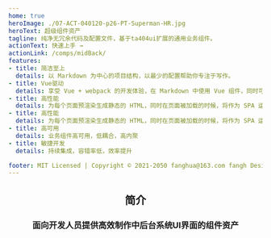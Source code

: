 ```yaml
---
home: true
heroImage: ./07-ACT-040120-p26-PT-Superman-HR.jpg
heroText: 超级组件资产
tagline: 纯净无冗余代码及配置文件，基于ta404ui扩展的通用业务组件。
actionText: 快速上手 →
actionLink: /comps/midBack/
features:
- title: 简洁至上
  details: 以 Markdown 为中心的项目结构，以最少的配置帮助你专注于写作。
- title: Vue驱动
  details: 享受 Vue + webpack 的开发体验，在 Markdown 中使用 Vue 组件，同时可以使用 Vue 来开发自定义主题。
- title: 高性能
  details: 为每个页面预渲染生成静态的 HTML，同时在页面被加载的时候，将作为 SPA 运行。
- title: 高性能
  details: 为每个页面预渲染生成静态的 HTML，同时在页面被加载的时候，将作为 SPA 运行。
- title: 高可用
  details: 业务组件高可用，低耦合，高内聚
- title: 敏捷开发
  details: 持续集成，容错率低，效率提升

footer: MIT Licensed | Copyright © 2021-2050 fanghua@163.com fangh Design
---
```


<!-- 这里是其他内容 -->
<div style="text-align: center;">
  <h2>简介</h2>
  <h3>面向开发人员提供高效制作中后台系统UI界面的组件资产</h3>
</div>
<!-- END -->
